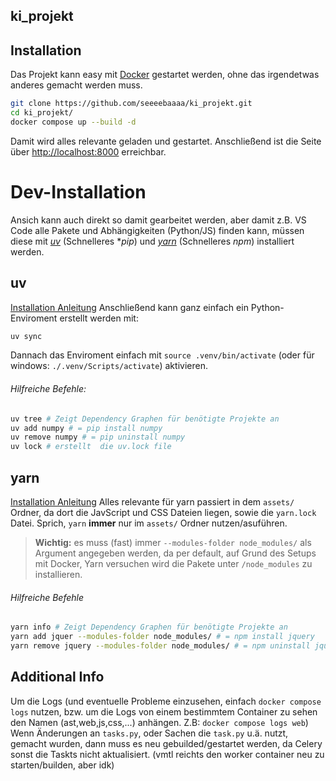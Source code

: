 ## ki_projekt


## Installation
Das Projekt kann easy mit [Docker](https://docs.docker.com/desktop/) gestartet werden, ohne das irgendetwas anderes gemacht werden muss.
```zsh
git clone https://github.com/seeeebaaaa/ki_projekt.git
cd ki_projekt/
docker compose up --build -d
```
Damit wird alles relevante geladen und gestartet. Anschließend ist die Seite über [http://localhost:8000](http://localhost:8000) erreichbar.

# Dev-Installation
Ansich kann auch direkt so damit gearbeitet werden, aber damit z.B. VS Code alle Pakete und Abhängigkeiten (Python/JS) finden kann, müssen diese mit [*uv*](https://github.com/astral-sh/uv?tab=readme-ov-file#installation) (Schnelleres **pip*) und [*yarn*](https://yarnpkg.com/getting-started/install) (Schnelleres *npm*) installiert werden.
## uv
[Installation Anleitung](https://github.com/astral-sh/uv?tab=readme-ov-file#installation)
Anschließend kann ganz einfach ein Python-Enviroment erstellt werden mit:
```zsh
uv sync
```
Dannach das Enviroment einfach mit `source .venv/bin/activate` (oder für windows: `./.venv/Scripts/activate`) aktivieren.
###### Hilfreiche Befehle:
```zsh
uv tree # Zeigt Dependency Graphen für benötigte Projekte an
uv add numpy # = pip install numpy 
uv remove numpy # = pip uninstall numpy 
uv lock # erstellt  die uv.lock file
```
## yarn
[Installation Anleitung](https://yarnpkg.com/getting-started/install)
Alles relevante für yarn passiert in dem `assets/` Ordner, da dort die JavScript und CSS Dateien liegen, sowie die `yarn.lock` Datei.
Sprich, `yarn` **immer** nur im `assets/` Ordner nutzen/asuführen.
> **Wichtig:** es muss (fast) immer `--modules-folder node_modules/` als Argument angegeben werden, da per default, auf Grund des Setups mit Docker, Yarn versuchen wird die Pakete unter `/node_modules` zu installieren.
###### Hilfreiche Befehle
```zsh
yarn info # Zeigt Dependency Graphen für benötigte Projekte an
yarn add jquer --modules-folder node_modules/ # = npm install jquery 
yarn remove jquery --modules-folder node_modules/ # = npm uninstall jquery 
```

## Additional Info

Um die Logs (und eventuelle Probleme einzusehen, einfach `docker compose logs` nutzen, bzw. um die Logs von einem bestimmtem Container zu sehen den Namen (ast,web,js,css,...) anhängen. Z.B: `docker compose logs web`)
Wenn Änderungen an `tasks.py`, oder Sachen die `task.py` u.ä. nutzt, gemacht wurden, dann muss es neu gebuilded/gestartet werden, da Celery sonst die Taskts nicht aktualisiert. (vmtl reichts den worker container neu zu starten/builden, aber idk)
